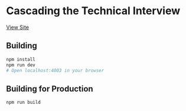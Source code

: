 # Cascading the Technical Interview

[View Site](http://whiteboarding.guide)

## Building

```bash
npm install
npm run dev
# Open localhost:4003 in your browser
```

## Building for Production

```bash
npm run build
```
